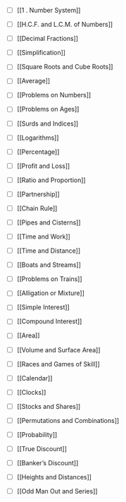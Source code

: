 - [ ] [[1 . Number System]]
- [ ] [[H.C.F. and L.C.M. of Numbers]]
- [ ] [[Decimal Fractions]]
- [ ] [[Simplification]]
- [ ] [[Square Roots and Cube Roots]]
- [ ] [[Average]]
- [ ] [[Problems on Numbers]]
- [ ] [[Problems on Ages]]
- [ ] [[Surds and Indices]]
- [ ] [[Logarithms]]
- [ ] [[Percentage]]
- [ ] [[Profit and Loss]]
- [ ] [[Ratio and Proportion]]
- [ ] [[Partnership]]
- [ ] [[Chain Rule]]
- [ ] [[Pipes and Cisterns]]
- [ ] [[Time and Work]]
- [ ] [[Time and Distance]]
- [ ] [[Boats and Streams]]
- [ ] [[Problems on Trains]]
- [ ] [[Alligation or Mixture]]
- [ ] [[Simple Interest]]
- [ ] [[Compound Interest]]
- [ ] [[Area]]
- [ ] [[Volume and Surface Area]]
- [ ] [[Races and Games of Skill]]
- [ ] [[Calendar]]
- [ ] [[Clocks]]
- [ ] [[Stocks and Shares]]
- [ ] [[Permutations and Combinations]]
- [ ] [[Probability]]
- [ ] [[True Discount]]
- [ ] [[Banker’s Discount]]
- [ ] [[Heights and Distances]]
- [ ] [[Odd Man Out and Series]]

